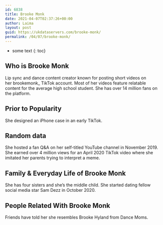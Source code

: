 ```yaml
---
id: 6838
title: Brooke Monk
date: 2021-04-07T02:37:26+00:00
author: Laima
layout: post
guid: https://ukdataservers.com/brooke-monk/
permalink: /04/07/brooke-monk/
---
```


* some text
{: toc}


## Who is Brooke Monk
                  
                  
                  
Lip sync and dance content creator known for posting short videos on her brookemonk_ TikTok account. Most of her videos feature relatable content for the average high school student. She has over 14 million fans on the platform. 
                  
              
            
              
            
                
                
                
## Prior to Popularity
                  
                  
                  
She designed an iPhone case in an early TikTok.
                  
              
            
              
            
                
                
                
## Random data
                  
                  
                  
She hosted a fan Q&A on her self-titled YouTube channel in November 2019. She earned over 4 million views for an April 2020 TikTok video where she imitated her parents trying to interpret a meme. 
                  
              
            
              
            
                
                
                
## Family & Everyday Life of Brooke Monk
                  
                  
                  
She has four sisters and she&#8217;s the middle child. She started dating fellow social media star Sam Dezz in October 2020.
                  
              
            
              
            
                
                
                
## People Related With Brooke Monk
                  
                  
                  
Friends have told her she resembles Brooke Hyland from Dance Moms. 
                  
              
            
              
            
                
              
            
              
              
            
            
              
            
          
          
          